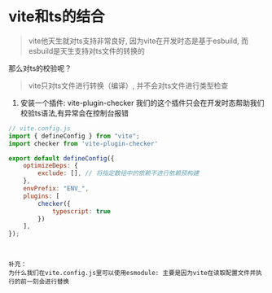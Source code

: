 # vite和ts的结合

> vite他天生就对ts支持非常良好, 因为vite在开发时态是基于esbuild, 而esbuild是天生支持对ts文件的转换的

那么对ts的校验呢？

> vite只对ts文件进行转换（编译）, 并不会对ts文件进行类型检查

1. 安装一个插件: vite-plugin-checker
    我们的这个插件只会在开发时态帮助我们校验ts语法,有异常会在控制台报错

```js
// vite.config.js
import { defineConfig } from "vite";
import checker from 'vite-plugin-checker'

export default defineConfig({
    optimizeDeps: {
        exclude: [], // 将指定数组中的依赖不进行依赖预构建
    },
    envPrefix: "ENV_",
    plugins: [
        checker({
            typescript: true
        })
    ], 
});
```
```


补充：
为什么我们在vite.config.js里可以使用esmodule: 主要是因为vite在读取配置文件并执行的前一刻会进行替换
